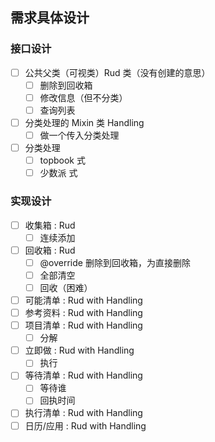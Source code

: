 ## 需求具体设计

### 接口设计

- [ ] 公共父类（可视类）Rud 类（没有创建的意思）
  - [ ] 删除到回收箱
  - [ ] 修改信息（但不分类）
  - [ ] 查询列表
  
- [ ] 分类处理的 Mixin 类 Handling
  - [ ] 做一个传入分类处理

- [ ] 分类处理
  - [ ] topbook 式
  - [ ] 少数派 式

### 实现设计

- [ ] 收集箱 : Rud
  - [ ] 连续添加
- [ ] 回收箱 : Rud
  - [ ] @override 删除到回收箱，为直接删除
  - [ ] 全部清空
  - [ ] 回收（困难）
- [ ] 可能清单 : Rud with Handling
- [ ] 参考资料 : Rud with Handling
- [ ] 项目清单 : Rud with Handling
  - [ ] 分解
- [ ] 立即做 : Rud with Handling
  - [ ] 执行
- [ ] 等待清单 : Rud with Handling
  - [ ] 等待谁
  - [ ] 回执时间
- [ ] 执行清单 : Rud with Handling
- [ ] 日历/应用 : Rud with Handling
